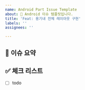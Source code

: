 ```yaml
---
name: Android Part Issue Template
about: 🦄 Android 이슈 템플릿입니다.
title: 'Feat: 용기내 전체 레이아웃 구현'
labels: ''
assignees: ''

---
```


## 🌈 이슈 요약

<!-- 이슈에 대해 설명해주세요. -->

## ✅ 체크 리스트

<!-- 해야 할 일을 적어주세요. -->

- [ ] todo
